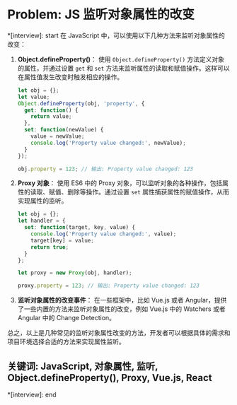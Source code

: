 # Problem: JS 监听对象属性的改变

*[interview]: start
在 JavaScript 中，可以使用以下几种方法来监听对象属性的改变：

1. **Object.defineProperty()**：
   使用 `Object.defineProperty()` 方法定义对象的属性，并通过设置 `get` 和 `set` 方法来监听属性的读取和赋值操作。这样可以在属性值发生改变时触发相应的操作。

   ```javascript
   let obj = {};
   let value;
   Object.defineProperty(obj, 'property', {
     get: function() {
       return value;
     },
     set: function(newValue) {
       value = newValue;
       console.log('Property value changed:', newValue);
     }
   });

   obj.property = 123; // 输出: Property value changed: 123
   ```

2. **Proxy 对象**：
   使用 ES6 中的 Proxy 对象，可以监听对象的各种操作，包括属性的读取、赋值、删除等操作。通过设置 `set` 属性捕获属性的赋值操作，从而实现属性的监听。

   ```javascript
   let obj = {};
   let handler = {
     set: function(target, key, value) {
       console.log('Property value changed:', value);
       target[key] = value;
       return true;
     }
   };

   let proxy = new Proxy(obj, handler);

   proxy.property = 123; // 输出: Property value changed: 123
   ```

3. **监听对象属性的改变事件**：
   在一些框架中，比如 Vue.js 或者 Angular，提供了一些内置的方法来监听对象属性的改变，例如 Vue.js 中的 Watchers 或者 Angular 中的 Change Detection。

总之，以上是几种常见的监听对象属性改变的方法，开发者可以根据具体的需求和项目环境选择合适的方法来实现属性监听。

## 关键词: JavaScript, 对象属性, 监听, Object.defineProperty(), Proxy, Vue.js, React
*[interview]: end
